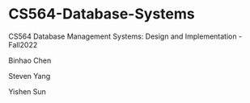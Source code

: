 # CS564-Database-Systems

CS564 Database Management Systems: Design and Implementation - Fall2022

Binhao Chen

Steven Yang

Yishen Sun
